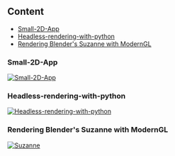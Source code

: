 ## Content

- [Small-2D-App](https://github.com/cprogrammer1994/Small-2D-App)
- [Headless-rendering-with-python](https://github.com/cprogrammer1994/Headless-rendering-with-python)
- [Rendering Blender's Suzanne with ModernGL](https://github.com/cprogrammer1994/Blender-Suzanne)


### Small-2D-App

[![Small-2D-App](https://raw.githubusercontent.com/cprogrammer1994/Small-2D-App/master/extras/sample.gif)](#)

### Headless-rendering-with-python

[![Headless-rendering-with-python](https://github.com/cprogrammer1994/Headless-rendering-with-python/blob/master/data/sitting.png)](https://github.com/cprogrammer1994/Headless-rendering-with-python)

### Rendering Blender's Suzanne with ModernGL

[![Suzanne](https://github.com/cprogrammer1994/Blender-Suzanne/blob/master/data/suzanne.png)](https://github.com/cprogrammer1994/Blender-Suzanne)
